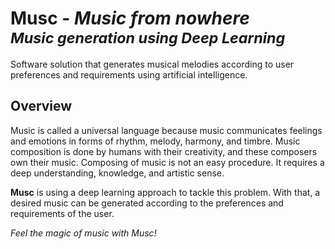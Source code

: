 <h1>
  <b>Musc</b> - <i>Music from nowhere</i><br>
  <sup><i>Music generation using Deep Learning</i></sup>
</h1>

Software solution that generates musical melodies according to user preferences and requirements using artificial intelligence.


## Overview

Music is called a universal language because music communicates feelings and emotions in forms of rhythm, melody, harmony, and timbre. Music composition is done by humans with their creativity, and these composers own their music. Composing of music is not an easy procedure. It requires a deep understanding, knowledge, and artistic sense.

**Musc** is using a deep learning approach to tackle this problem. With that, a desired music can be generated according to the preferences and requirements of the user.


<!-- ## Setup -->



<i>Feel the magic of music with Musc!</i>